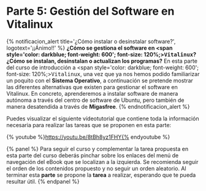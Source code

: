 # Parte 5: Gestión del Software en Vitalinux

{% notificacion_alert title='¿Cómo instalar o desinstalar software?', logotext='¡¡Ánimo!!' %}
<b>¿Cómo se gestiona el software en <span style='color: darkblue; font-weight: 600'; font-size: 120%;><tt>Vitalinux</tt></span>? ¿Cómo se instalan, desinstalan o actualizan los programas?</b>  En esta parte del curso de introducción a  <span style='color: darkblue; font-weight: 600'; font-size: 120%;><tt>Vitalinux</tt></span>, una vez que ya nos hemos podido familiarizar un poquito con el <b>Sistema Operativo</b>, a continuación se pretende mostrar las diferentes alternativas que existen para gestionar el software en Vitalinux.  En concreto, aprenderemos a instalar software de manera autónoma a través del centro de software de Ubuntu, pero también de manera desatendida a través de <b>Migasfree</b>.
{% endnotificacion_alert %}

Puedes visualizar el siguiente vídeotutorial que contiene toda la información necesaria para realizar las tareas que se proponen en esta parte:

{% youtube %}https://youtu.be/8tBh8yz1FHY{% endyoutube %}

{% panel %}
Para seguir el curso y complementar la tarea propuesta en esta parte del curso deberás pinchar sobre los enlaces del menú de navegación del eBook que se localizan a la izquierda.  Se recomienda seguir el orden de los contenidos propuesto y no seguir un orden aleatorio.  Al terminar esta <b>parte</b> se propone la <b>tarea</b> a realizar, esperando que te pueda resultar útil.
{% endpanel %}
